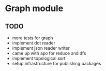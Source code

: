 # Graph module

## TODO

- more tests for graph
- implement dot reader
- implement json reader writer
- came up with apo for reduce and dfs
- implement topological sort
- setup infrastructure for publishing packages
